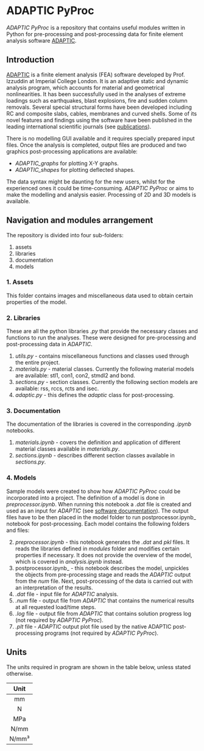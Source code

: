 # ADAPTIC PyProc

*ADAPTIC PyProc* is a repository that contains useful modules written in Python for pre-processing and post-processing data for finite element analysis software [ADAPTIC](https://www.imperial.ac.uk/media/imperial-college/research-centres-and-groups/computational-structural-mechanics/ADAPTIC_Manual.pdf). 

## Introduction

[ADAPTIC](https://www.imperial.ac.uk/media/imperial-college/research-centres-and-groups/computational-structural-mechanics/ADAPTIC_Manual.pdf) is a finite element analysis (FEA) software developed by Prof. Izzuddin at Imperial College London. It is an adaptive static and dynamic analysis program, which accounts for material and geometrical nonlinearities. It has been successfully used in the analyses of extreme loadings such as earthquakes, blast explosions, fire and sudden column removals. Several special structural forms have been developed including RC and composite slabs, cables, membranes and curved shells. Some of its novel features and findings using the software have been published in the leading international scientific journals (see [publications](http://imperial.ac.uk/people/b.izzuddin/publications.html)).

There is no modelling GUI available and it requires specially prepared input files. Once the analysis is completed, output files are produced and two graphics post-processing applications are available:

* _ADAPTIC_graphs_ for plotting X-Y graphs.
* _ADAPTIC_shapes_ for plotting deflected shapes.

The data syntax might be daunting for the new users, whilst for the experienced ones it could be time-consuming. *ADAPTIC PyProc* or aims to make the modelling and analysis easier. Processing of 2D and 3D models is available.


## Navigation and modules arrangement

The repository is divided into four sub-folders:
1. assets
2. libraries
3. documentation
4. models

### 1. Assets

This folder contains images and miscellaneous data used to obtain certain properties of the model.

### 2. Libraries 

These are all the python libraries _.py_ that provide the necessary classes and functions to run the analyses. These were designed for pre-processing and post-processing data in _ADAPTIC_. 

1. _utils.py_ - contains miscellaneous functions and classes used through the entire project.
2. _materials.py_ - material classes. Currently the following material models are available: stl1, con1, con2, stmdl2 and bond.
3. _sections.py_ - section classes. Currently the following section models are available: rss, rccs, rcts and isec.
6. _adaptic.py_ - this defines the *adaptic* class for post-processing.

### 3. Documentation

The documentation of the libraries is covered in the corresponding _.ipynb_ notebooks. 

1. _materials.ipynb_ - covers the definition and application of different material classes available in _materials.py_.
2. _sections.ipynb_ - describes different section classes available in _sections.py_. 

### 4. Models

Sample models were created to show how *ADAPTIC PyProc* could be incorporated into a project. The definition of a model is done in _preprocessor.ipynb_. When running this notebook a _.dat_ file is created and used as an input for _ADAPTIC_ (see [software documentation](https://spiral.imperial.ac.uk/handle/10044/1/4228)). The output files have to be then placed in the model folder to run postprocessor.ipynb_ notebook for post-processing. Each model contains the following folders and files:

2. _preprocessor.ipynb_ - this notebook generates the _.dat_ and _pkl_ files. It reads the libraries defined in _modules_ folder and modifies certain properties if necessary. It does not provide the overview of the model, which is covered in _analysis.ipynb_ instead.
2. postprocessor.ipynb_ - this notebook describes the model, unpickles the objects from pre-processing stage and reads the *ADAPTIC* output from the _num_ file. Next, post-processing of the data is carried out with an interpretation of the results.
5. _.dat_ file - input file for *ADAPTIC* analysis.
6. _.num_ file - output file from *ADAPTIC* that contains the numerical results at all requested load/time steps.
7. _.log_ file - output file from _ADAPTIC_ that contains solution progress log (not required by *ADAPTIC PyProc*).
8. _.plt_ file - *ADAPTIC* output plot file used by the native ADAPTIC post-processing programs (not required by *ADAPTIC PyProc*).

## Units

The units required in program are shown in the table below, unless stated otherwise.

| Unit  |
| :---: |
|  mm   |
|   N   |
|  MPa  |
| N/mm  |
| N/mm³ |

